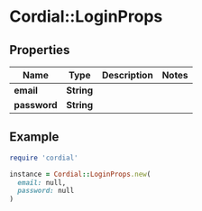 # Cordial::LoginProps

## Properties

| Name | Type | Description | Notes |
| ---- | ---- | ----------- | ----- |
| **email** | **String** |  |  |
| **password** | **String** |  |  |

## Example

```ruby
require 'cordial'

instance = Cordial::LoginProps.new(
  email: null,
  password: null
)
```


